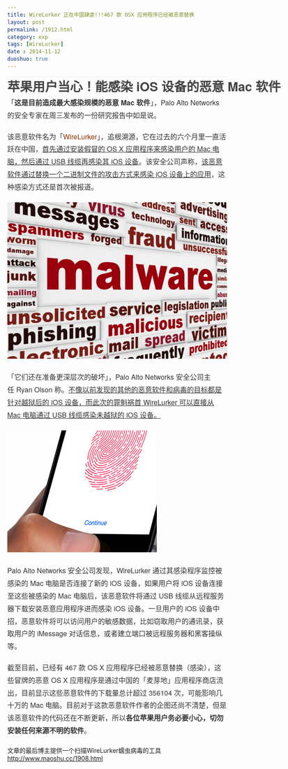 ```yaml
---
title: WireLurker 正在中国肆虐!!!467 款 OSX 应用程序已经被恶意替换
layout: post
permalink: /1912.html
category: exp
tags: [WireLurker]
date : 2014-11-12
duoshuo: true
---
```

<div class="banner" style="box-sizing: border-box; text-align: center; margin: 0px -20px; color: #333333; font-family: 'helvetica neue', 'hiragino sans gb', stheiti, 'microsoft yahei', tahoma, sans-serif; font-size: 16px; line-height: 22px;">
</div>

<div class="post-container" style="box-sizing: border-box; color: #333333; font-family: 'helvetica neue', 'hiragino sans gb', stheiti, 'microsoft yahei', tahoma, sans-serif; font-size: 16px; line-height: 22px;">
  <div class="post-header-container" style="box-sizing: border-box; margin-bottom: 30px; border-bottom-width: 1px; border-bottom-style: solid; border-bottom-color: #eeeeee;">
    <div class="post-title-box" style="box-sizing: border-box; margin-top: 15px;">
      <div class="row" style="box-sizing: border-box; margin-left: -10px; margin-right: -10px;">
        <div class="col-xs-24 post-title" style="box-sizing: border-box; position: relative; min-height: 1px; padding-left: 10px; padding-right: 10px; float: left; width: 779.65625px;">
          <h1 style="box-sizing: border-box; font-size: 1.8em; margin: 0px; font-family: inherit; line-height: 1.6; color: #444444; padding: 0px;">
            苹果用户当心！能感染 iOS 设备的恶意 Mac 软件
          </h1>
        </div>
      </div>
    </div>
  </div>
</div>

<p style="box-sizing: border-box; margin: 0px 0px 20px; padding: 0px; line-height: 1.8; color: #333333; font-family: 'helvetica neue', 'hiragino sans gb', stheiti, 'microsoft yahei', tahoma, sans-serif; font-size: 16px;">
  <p style="box-sizing: border-box; margin: 0px 0px 20px; padding: 0px; line-height: 1.8; color: #333333; font-family: 'helvetica neue', 'hiragino sans gb', stheiti, 'microsoft yahei', tahoma, sans-serif; font-size: 16px;">
    「<span style="box-sizing: border-box; font-weight: bold;">这是目前造成最大感染规模的恶意 Mac 软件</span>」，Palo Alto Networks 的安全专家在周三发布的一份研究报告中如是说。
  </p>
  
  <p style="box-sizing: border-box; margin: 0px 0px 20px; padding: 0px; line-height: 1.8; color: #333333; font-family: 'helvetica neue', 'hiragino sans gb', stheiti, 'microsoft yahei', tahoma, sans-serif; font-size: 16px;">
    该恶意软件名为「<span style="box-sizing: border-box; color: #993300;">WireLurker</span>」，追根溯源，它在过去的六个月里一直活跃在中国，<span style="box-sizing: border-box; text-decoration: underline;">首先通过安装假冒的 OS X 应用程序来感染用户的 Mac 电脑，然后通过 USB 线缆再感染其 iOS 设备</span>。该安全公司声称，<span style="box-sizing: border-box; text-decoration: underline;">该恶意软件通过替换一个二进制文件的攻击方式来感染 iOS 设备上的应用</span>，这种感染方式还是首次被报道。
  </p>
  
  <p style="box-sizing: border-box; margin: 0px 0px 20px; padding: 0px; line-height: 1.8; color: #333333; font-family: 'helvetica neue', 'hiragino sans gb', stheiti, 'microsoft yahei', tahoma, sans-serif; font-size: 16px;">
    <a href="/wp-content/uploads/sinapicv2-backup/1912-ww1-bmiddle-005V4vEUjw1enuiqrfdakj30ll0fcjxn.jpg" target="_blank"><img src="/wp-content/uploads/sinapicv2-backup/1912-ww1-large-005V4vEUjw1enuiqrfdakj30ll0fcjxn.jpg" alt="WireLurker 正在中国肆虐!!!467 款 OSX 应用程序已经被恶意替换" /></a>
  </p>
  
  <p style="box-sizing: border-box; margin: 0px 0px 20px; padding: 0px; line-height: 1.8; color: #333333; font-family: 'helvetica neue', 'hiragino sans gb', stheiti, 'microsoft yahei', tahoma, sans-serif; font-size: 16px;">
    「它们还在准备更深层次的破坏」，Palo Alto Networks 安全公司主任 Ryan Olson 称。<span style="box-sizing: border-box; text-decoration: underline;">不像以前发现的其他的恶意软件和病毒的目标都是针对越狱后的 iOS 设备，而此次的罪魁祸首 WireLurker 可以直接从 Mac 电脑通过 USB 线缆感染未越狱的 iOS 设备。</span>
  </p>
  
  <p style="box-sizing: border-box; margin: 0px 0px 20px; padding: 0px; line-height: 1.8; color: #333333; font-family: 'helvetica neue', 'hiragino sans gb', stheiti, 'microsoft yahei', tahoma, sans-serif; font-size: 16px;">
    <a href="/wp-content/uploads/sinapicv2-backup/1912-ww1-bmiddle-005V4vEUjw1enuiqs24jtj309j07r751.jpg" target="_blank"><img src="/wp-content/uploads/sinapicv2-backup/1912-ww1-large-005V4vEUjw1enuiqs24jtj309j07r751.jpg" alt="WireLurker 正在中国肆虐!!!467 款 OSX 应用程序已经被恶意替换" /></a>
  </p>
  
  <p style="box-sizing: border-box; margin: 0px 0px 20px; padding: 0px; line-height: 1.8; color: #333333; font-family: 'helvetica neue', 'hiragino sans gb', stheiti, 'microsoft yahei', tahoma, sans-serif; font-size: 16px;">
    Palo Alto Networks 安全公司发现，WireLurker 通过其感染程序监控被感染的 Mac 电脑是否连接了新的 iOS 设备，如果用户将 iOS 设备连接至这些被感染的 Mac 电脑后，该恶意软件将通过 USB 线缆从远程服务器下载安装恶意应用程序进而感染 iOS 设备。一旦用户的 iOS 设备中招，恶意软件将可以访问用户的敏感数据，比如窃取用户的通讯录，获取用户的 iMessage 对话信息，或者建立端口被远程服务器和黑客操纵等。
  </p>
  
  <p style="box-sizing: border-box; margin: 0px 0px 20px; padding: 0px; line-height: 1.8; color: #333333; font-family: 'helvetica neue', 'hiragino sans gb', stheiti, 'microsoft yahei', tahoma, sans-serif; font-size: 16px;">
    截至目前，已经有 467 款 OS X 应用程序已经被恶意替换（感染），这些冒牌的恶意 OS X 应用程序是通过中国的「麦芽地」应用程序商店流出，目前显示这些恶意软件的下载量总计超过 356104 次，可能影响几十万的 Mac 电脑。目前对于这款恶意软件作者的企图还尚不清楚，但是该恶意软件的代码还在不断更新，所以<span style="box-sizing: border-box; font-weight: bold;">各位苹果用户务必要小心，切勿安装任何来源不明的软件</span>。
  </p>
  
  文章的最后博主提供一个扫描WireLurker蠕虫病毒的工具<http://www.maoshu.cc/1908.html>


